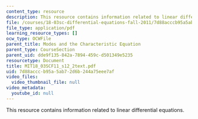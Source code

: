 ```yaml
---
content_type: resource
description: This resource contains information related to linear differential equations.
file: /courses/18-03sc-differential-equations-fall-2011/7d88acccb95a5ab72d6b244a75eee7af_MIT18_03SCF11_s12_2text.pdf
file_type: application/pdf
learning_resource_types: []
ocw_type: OCWFile
parent_title: Modes and the Characteristic Equation
parent_type: CourseSection
parent_uid: dde9f135-842a-7894-459c-d501349e5235
resourcetype: Document
title: MIT18_03SCF11_s12_2text.pdf
uid: 7d88accc-b95a-5ab7-2d6b-244a75eee7af
video_files:
  video_thumbnail_file: null
video_metadata:
  youtube_id: null
---
```

This resource contains information related to linear differential equations.


